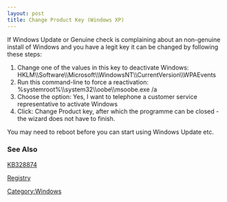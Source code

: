 ```yaml
---
layout: post 
title: Change Product Key (Windows XP)
---
```


If Windows Update or Genuine check is complaining about an non-genuine
install of Windows and you have a legit key it can be changed by
following these steps:

1.  Change one of the values in this key to deactivate Windows:
    HKLM\\\\Software\\\\Microsoft\\\\WindowsNT\\\\CurrentVersion\\\\WPAEvents
2.  Run this command-line to force a reactivation:
    %systemroot%\\\\system32\\\\oobe\\\\msoobe.exe /a
3.  Choose the option: Yes, I want to telephone a customer service
    representative to activate Windows
4.  Click: Change Product key, after which the programme can be closed -
    the wizard does not have to finish.

You may need to reboot before you can start using Windows Update etc.

### See Also

[KB328874](http://support.microsoft.com/kb/328874)

[Registry](Registry "wikilink")

[Category:Windows](Category:Windows "wikilink")
